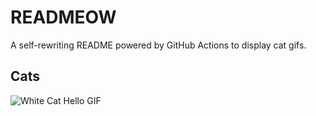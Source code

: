 # READMEOW

A self-rewriting README powered by GitHub Actions to display cat gifs.

## Cats

![White Cat Hello GIF](https://media1.giphy.com/media/v1.Y2lkPTlhY2QwMmRheHN5cmtndWo3cWpwNnllNnQxZzF2Mzh0ZGZwY2t5ZGljMW9ra3kydyZlcD12MV9naWZzX3NlYXJjaCZjdD1n/vFKqnCdLPNOKc/200.gif)
